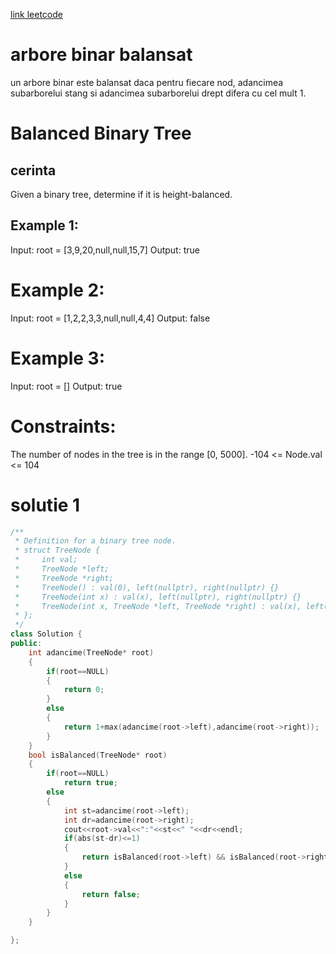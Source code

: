 [link leetcode](https://leetcode.com/problems/balanced-binary-tree/description/)


# arbore binar balansat
un arbore binar este balansat daca pentru fiecare nod, adancimea subarborelui stang si adancimea subarborelui drept difera cu cel mult 1.

# Balanced Binary Tree

## cerinta 
Given a binary tree, determine if it is height-balanced.

 

## Example 1:


Input: root = [3,9,20,null,null,15,7]
Output: true
# Example 2:
Input: root = [1,2,2,3,3,null,null,4,4]
Output: false
# Example 3:

Input: root = []
Output: true
 

# Constraints:

The number of nodes in the tree is in the range [0, 5000].
-104 <= Node.val <= 104

# solutie 1

```c++
/**
 * Definition for a binary tree node.
 * struct TreeNode {
 *     int val;
 *     TreeNode *left;
 *     TreeNode *right;
 *     TreeNode() : val(0), left(nullptr), right(nullptr) {}
 *     TreeNode(int x) : val(x), left(nullptr), right(nullptr) {}
 *     TreeNode(int x, TreeNode *left, TreeNode *right) : val(x), left(left), right(right) {}
 * };
 */
class Solution {
public:
    int adancime(TreeNode* root)
    {
        if(root==NULL)
        {
            return 0;
        }
        else
        {
            return 1+max(adancime(root->left),adancime(root->right));
        }
    }
    bool isBalanced(TreeNode* root)
    {
        if(root==NULL)
            return true;
        else
        {
            int st=adancime(root->left);
            int dr=adancime(root->right);
            cout<<root->val<<":"<<st<<" "<<dr<<endl;
            if(abs(st-dr)<=1)
            {
                return isBalanced(root->left) && isBalanced(root->right);
            }
            else 
            {
                return false;
            }
        }
    }

};
```